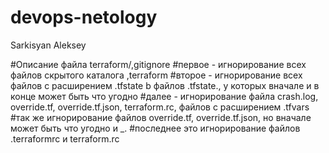 # devops-netology
Sarkisyan Aleksey


#Описание файла terraform/,gitignore
#первое - игнорирование всех файлов скрытого каталога ,terraform
#второе - игнорирование всех файлов с расширением .tfstate b файлов .tfstate., у которых вначале и в конце может быть что угодно
#далее - игнорирование файла crash.log, override.tf, override.tf.json, terraform.rc, файлов с расширением .tfvars
#так же игнорирование файлов override.tf, override.tf.json, но вначале может быть что угодно и _.
#последнее это игнорирование файлов  .terraformrc  и terraform.rc
